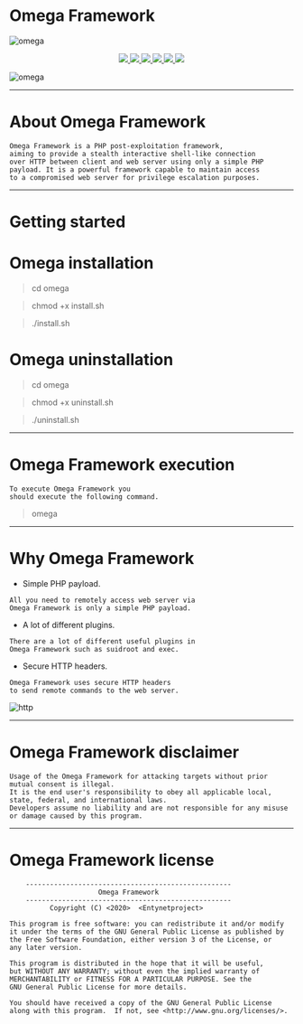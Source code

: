 # Omega Framework

![omega](https://user-images.githubusercontent.com/54115104/75609758-48fd6780-5b1c-11ea-971f-3080bf988231.jpeg)

<p align="center">
  <a href="http://entynetproject.simplesite.com/">
    <img src="https://img.shields.io/badge/entynetproject-Ivan%20Nikolsky-blue.svg">
  </a> 
  <a href="https://github.com/entynetproject/omega/releases">
    <img src="https://img.shields.io/github/release/entynetproject/omega.svg">
  </a>
  <a href="https://wikipedia.org/wiki/Python_(programming_language)">
    <img src="https://img.shields.io/badge/language-python-blue.svg">
 </a>
  <a href="https://github.com/entynetproject/omega/issues?q=is%3Aissue+is%3Aclosed">
      <img src="https://img.shields.io/github/issues/entynetproject/omega.svg">
  </a>
  <a href="https://github.com/entynetproject/omega/wiki">
      <img src="https://img.shields.io/badge/wiki%20-omega-lightgrey.svg">
 </a>
  <a href="https://twitter.com/entynetproject">
    <img src="https://img.shields.io/badge/twitter-entynetproject-blue.svg">
 </a>
</p>

![omega](https://user-images.githubusercontent.com/54115104/76448996-551adc00-63dc-11ea-986d-dd2c7b5dd45e.png)

***

# About Omega Framework

    Omega Framework is a PHP post-exploitation framework, 
    aiming to provide a stealth interactive shell-like connection 
    over HTTP between client and web server using only a simple PHP 
    payload. It is a powerful framework capable to maintain access 
    to a compromised web server for privilege escalation purposes.

***

# Getting started

# Omega installation

> cd omega

> chmod +x install.sh

> ./install.sh

# Omega uninstallation

> cd omega

> chmod +x uninstall.sh

> ./uninstall.sh

***

# Omega Framework execution

    To execute Omega Framework you 
    should execute the following command.

> omega
      
***

# Why Omega Framework

 * Simple PHP payload.
```
All you need to remotely access web server via 
Omega Framework is only a simple PHP payload.
``` 
 * A lot of different plugins.
```
There are a lot of different useful plugins in
Omega Framework such as suidroot and exec.
```
 * Secure HTTP headers.
```
Omega Framework uses secure HTTP headers 
to send remote commands to the web server.
```

![http](https://user-images.githubusercontent.com/54115104/76448984-4fbd9180-63dc-11ea-8b47-0c2496bc2b55.png)

***
    
# Omega Framework disclaimer

    Usage of the Omega Framework for attacking targets without prior mutual consent is illegal. 
    It is the end user's responsibility to obey all applicable local, state, federal, and international laws. 
    Developers assume no liability and are not responsible for any misuse or damage caused by this program.
          
***

# Omega Framework license

```
    ---------------------------------------------------
                      Omega Framework                                                                                         
    ---------------------------------------------------
          Copyright (C) <2020>  <Entynetproject>

This program is free software: you can redistribute it and/or modify
it under the terms of the GNU General Public License as published by
the Free Software Foundation, either version 3 of the License, or
any later version.

This program is distributed in the hope that it will be useful,
but WITHOUT ANY WARRANTY; without even the implied warranty of
MERCHANTABILITY or FITNESS FOR A PARTICULAR PURPOSE. See the
GNU General Public License for more details.

You should have received a copy of the GNU General Public License
along with this program.  If not, see <http://www.gnu.org/licenses/>.
```
